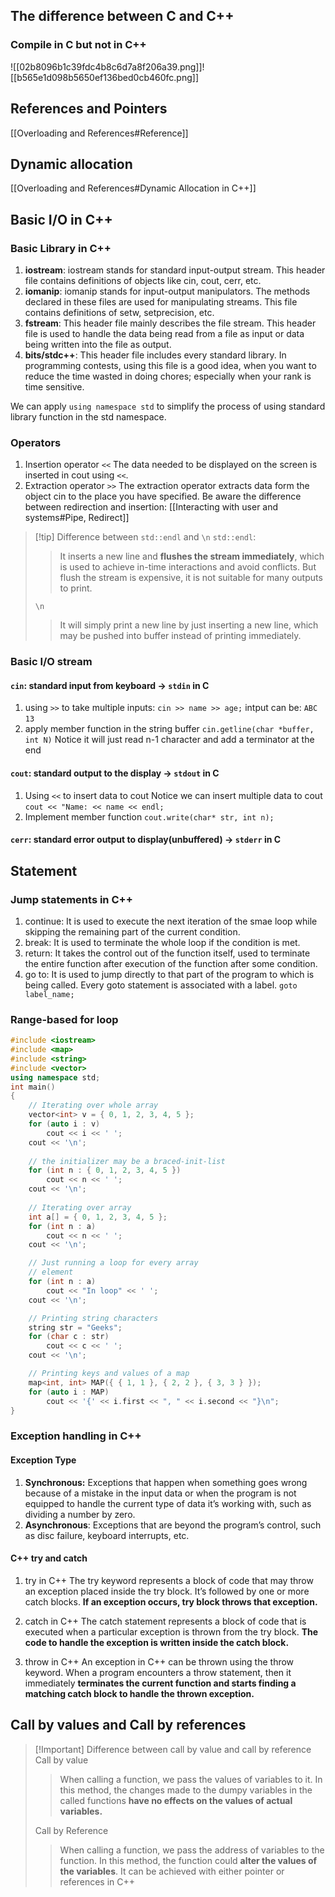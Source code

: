---
---

## The difference between C and C++
### Compile in C but not in C++
![[02b8096b1c39fdc4b8c6d7a8f206a39.png]]![[b565e1d098b5650ef136bed0cb460fc.png]]
## References and Pointers
[[Overloading and References#Reference]]

## Dynamic allocation
[[Overloading and References#Dynamic Allocation in C++]]

## Basic I/O in C++
### Basic Library in C++
1. **iostream**: iostream stands for standard input-output stream. This header file contains definitions of objects like cin, cout, cerr, etc.
2. **iomanip**: iomanip stands for input-output manipulators. The methods declared in these files are used for manipulating streams. This file contains definitions of setw, setprecision, etc.
3. **fstream**: This header file mainly describes the file stream. This header file is used to handle the data being read from a file as input or data being written into the file as output.
4. **bits/stdc++**: This header file includes every standard library. In programming contests, using this file is a good idea, when you want to reduce the time wasted in doing chores; especially when your rank is time sensitive. 

 We can apply `using namespace std` to simplify the process of using standard library function in the std namespace.
### Operators
1. Insertion operator `<<`
   The data needed to be displayed on the screen is inserted in cout using `<<`.
2. Extraction operator `>>`
   The extraction operator extracts data form the object cin to the place you have specified.
Be aware the difference between redirection and insertion:
[[Interacting with user and systems#Pipe, Redirect]]
> [!tip] Difference between `std::endl` and `\n`
> `std::endl`:
> >It inserts a new line and **flushes the stream immediately**, which is used to achieve in-time interactions and avoid conflicts. But flush the stream is expensive, it is not suitable for many outputs to print.
> 
> `\n`
> >It will simply print a new line by just inserting a new line, which may be pushed into buffer instead of printing immediately.

### Basic I/O stream
#### `cin`: standard input from keyboard -> `stdin` in C
1. using `>>` to take multiple inputs:
   `cin >> name >> age;`
   intput can be:
   `ABC`
   `13`
2. apply member function in the string buffer
   `cin.getline(char *buffer, int N)` Notice it will just read n-1 character and add a terminator at the end
#### `cout`: standard output to the display -> `stdout` in C
1. Using `<<` to insert data to cout
   Notice we can insert multiple data to cout
   `cout << "Name: << name << endl;` 
2. Implement member function
   `cout.write(char* str, int n);`
#### `cerr`: standard error output to display(unbuffered) -> `stderr` in C
## Statement
### Jump statements in C++
1. continue:
   It is used to execute the next iteration of the smae loop while skipping the remaining part of the current condition.
2. break:
   It is used to terminate the whole loop if the condition is met.
3. return:
   It takes the control out of the function itself, used to terminate the entire function after execution of the function after some condition.
4. go to:
   It is used to jump directly to that part of the program to which is being called. Every goto statement is associated with a label.
   `goto label_name;`
### Range-based for loop
```c++
#include <iostream>
#include <map>
#include <string>
#include <vector>
using namespace std;
int main()
{
    // Iterating over whole array
    vector<int> v = { 0, 1, 2, 3, 4, 5 };
    for (auto i : v)
        cout << i << ' ';
    cout << '\n';
    
    // the initializer may be a braced-init-list
    for (int n : { 0, 1, 2, 3, 4, 5 })
        cout << n << ' ';
    cout << '\n';
    
    // Iterating over array
    int a[] = { 0, 1, 2, 3, 4, 5 };
    for (int n : a)
        cout << n << ' ';
    cout << '\n';

    // Just running a loop for every array
    // element
    for (int n : a)
        cout << "In loop" << ' ';
    cout << '\n';

    // Printing string characters
    string str = "Geeks";
    for (char c : str)
        cout << c << ' ';
    cout << '\n';

    // Printing keys and values of a map
    map<int, int> MAP({ { 1, 1 }, { 2, 2 }, { 3, 3 } });
    for (auto i : MAP)
        cout << '{' << i.first << ", " << i.second << "}\n";
}

```


### Exception handling in C++
#### Exception Type
1. **Synchronous:** Exceptions that happen when something goes wrong because of a mistake in the input data or when the program is not equipped to handle the current type of data it’s working with, such as dividing a number by zero.
2. **Asynchronous**: Exceptions that are beyond the program’s control, such as disc failure, keyboard interrupts, etc.
#### C++ try and catch
1. try in C++
The try keyword represents a block of code that may throw an exception placed inside the try block. It’s followed by one or more catch blocks. **If an exception occurs, try block throws that exception.**

2. catch in C++
The catch statement represents a block of code that is executed when a particular exception is thrown from the try block. **The code to handle the exception is written inside the catch block.**

3. throw in C++
An exception in C++ can be thrown using the throw keyword. When a program encounters a throw statement, then it immediately **terminates the current function and starts finding a matching catch block to handle the thrown exception.**


## Call by values and Call by references
> [!Important] Difference between call by value and call by reference
> Call by value
> >When calling a function, we pass the values of variables to it. In this method, the changes made to the dumpy variables in the called functions **have no effects on the values of actual variables.**
> 
> Call by Reference
> >When calling a function, we pass the address of variables to the function. In this method, the function could **alter the values of the variables**. It can be achieved with either pointer or references in C++
